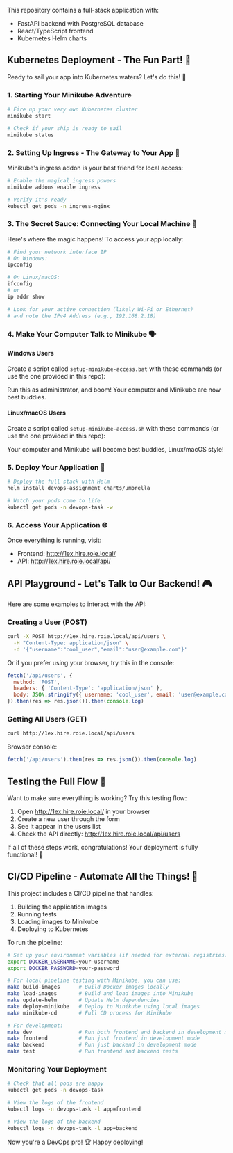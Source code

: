 This repository contains a full-stack application with:

- FastAPI backend with PostgreSQL database
- React/TypeScript frontend
- Kubernetes Helm charts


## Kubernetes Deployment - The Fun Part! 🚢

Ready to sail your app into Kubernetes waters? Let's do this! 🎯

### 1. Starting Your Minikube Adventure
```bash
# Fire up your very own Kubernetes cluster
minikube start

# Check if your ship is ready to sail
minikube status
```

### 2. Setting Up Ingress - The Gateway to Your App 🌉

Minikube's ingress addon is your best friend for local access:

```bash
# Enable the magical ingress powers
minikube addons enable ingress

# Verify it's ready
kubectl get pods -n ingress-nginx
```

### 3. The Secret Sauce: Connecting Your Local Machine 🔌

Here's where the magic happens! To access your app locally:

```bash
# Find your network interface IP
# On Windows:
ipconfig

# On Linux/macOS:
ifconfig
# or
ip addr show

# Look for your active connection (likely Wi-Fi or Ethernet)
# and note the IPv4 Address (e.g., 192.168.2.18)
```

### 4. Make Your Computer Talk to Minikube 🗣️

#### Windows Users

Create a script called `setup-minikube-access.bat` with these commands (or use the one provided in this repo):

Run this as administrator, and boom! Your computer and Minikube are now best buddies.

#### Linux/macOS Users

Create a script called `setup-minikube-access.sh` with these commands (or use the one provided in this repo):

Your computer and Minikube will become best buddies, Linux/macOS style!

### 5. Deploy Your Application 🚀

```bash
# Deploy the full stack with Helm
helm install devops-assignment charts/umbrella

# Watch your pods come to life
kubectl get pods -n devops-task -w
```

### 6. Access Your Application 🌐

Once everything is running, visit:
- Frontend: http://1ex.hire.roie.local/
- API: http://1ex.hire.roie.local/api/

## API Playground - Let's Talk to Our Backend! 🎮

Here are some examples to interact with the API:

### Creating a User (POST)
```bash
curl -X POST http://1ex.hire.roie.local/api/users \
  -H "Content-Type: application/json" \
  -d '{"username":"cool_user","email":"user@example.com"}'
```

Or if you prefer using your browser, try this in the console:
```javascript
fetch('/api/users', {
  method: 'POST',
  headers: { 'Content-Type': 'application/json' },
  body: JSON.stringify({ username: 'cool_user', email: 'user@example.com' })
}).then(res => res.json()).then(console.log)
```

### Getting All Users (GET)
```bash
curl http://1ex.hire.roie.local/api/users
```

Browser console:
```javascript
fetch('/api/users').then(res => res.json()).then(console.log)
```

## Testing the Full Flow 🧪

Want to make sure everything is working? Try this testing flow:

1. Open http://1ex.hire.roie.local/ in your browser
2. Create a new user through the form
3. See it appear in the users list
4. Check the API directly: http://1ex.hire.roie.local/api/users

If all of these steps work, congratulations! Your deployment is fully functional! 🎉

## CI/CD Pipeline - Automate All the Things! 🤖

This project includes a CI/CD pipeline that handles:

1. Building the application images
2. Running tests
3. Loading images to Minikube
4. Deploying to Kubernetes

To run the pipeline:

```bash
# Set up your environment variables (if needed for external registries)
export DOCKER_USERNAME=your-username
export DOCKER_PASSWORD=your-password

# For local pipeline testing with Minikube, you can use:
make build-images      # Build Docker images locally
make load-images       # Build and load images into Minikube
make update-helm       # Update Helm dependencies
make deploy-minikube   # Deploy to Minikube using local images
make minikube-cd       # Full CD process for Minikube

# For development:
make dev               # Run both frontend and backend in development mode
make frontend          # Run just frontend in development mode
make backend           # Run just backend in development mode
make test              # Run frontend and backend tests
```

### Monitoring Your Deployment

```bash
# Check that all pods are happy
kubectl get pods -n devops-task

# View the logs of the frontend
kubectl logs -n devops-task -l app=frontend

# View the logs of the backend
kubectl logs -n devops-task -l app=backend
```

Now you're a DevOps pro! 🏆 Happy deploying!

